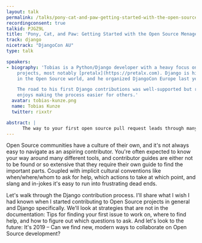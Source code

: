 ```yaml
---
layout: talk
permalink: /talks/pony-cat-and-paw-getting-started-with-the-open-source-menagerie
recordingconsent: true
talkid: PJGZ9L
title: 'Pony, Cat, and Paw: Getting Started with the Open Source Menagerie'
track: django
nicetrack: "DjangoCon AU"
type: talk

speakers:
- biography: 'Tobias is a Python/Django developer with a heavy focus on Open Source
    projects, most notably [pretalx](https://pretalx.com). Django is his home community
    in the Open Source world, and he organized DjangoCon Europe last year.

    The road to his first Django contributions was well-supported but rocky, and he
    enjoys making the process easier for others.'
  avatar: tobias-kunze.png
  name: Tobias Kunze
  twitter: rixxtr

abstract: | 
      The way to your first open source pull request leads through many implicit conventions and tools you're expected to learn. Let's look at what you'll need for your first Django contribution, where to find help, and what challenges you're likely to encounter.
---
```


Open Source communities have a culture of their own, and it's not always easy to navigate as an aspiring contributor. You're often expected to know your way around many different tools, and contributor guides are either not to be found or so extensive that they require their own guide to find the important parts. Coupled with implicit cultural conventions like when/where/whom to ask for help, which actions to take at which point, and slang and in-jokes it's easy to run into frustrating dead ends.

Let's walk through the Django contribution process. I'll share what I wish I had known when I started contributing to Open Source projects in general and Django specifically. We'll look at strategies that are not in the documentation: Tips for finding your first issue to work on, where to find help, and how to figure out which questions to ask. And let's look to the future: It's 2019 – Can we find new, modern ways to collaborate on Open Source development?
